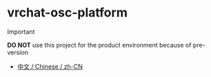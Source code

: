 # vrchat-osc-platform

> [!Important]
> **DO NOT** use this project for the product environment because of pre-version


* [中文 / Chinese / zh-CN](./README_zh-CN.md)
